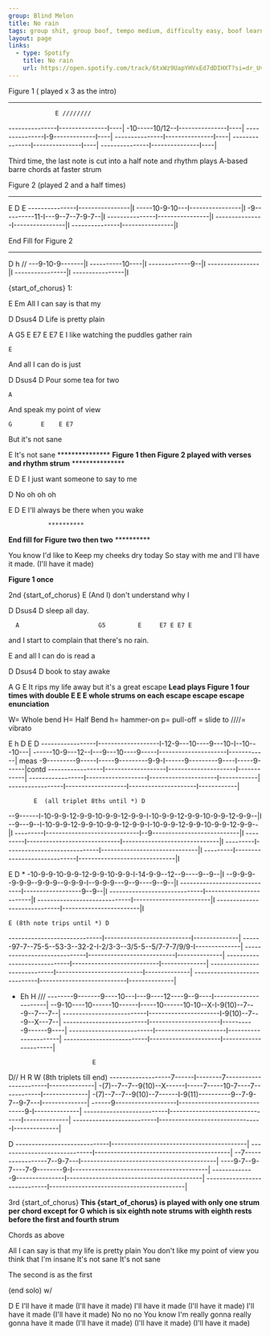 ```yaml
---
group: Blind Melon
title: No rain
tags: group shit, group boof, tempo medium, difficulty easy, boof learnt
layout: page
links: 
  - type: Spotify
    title: No rain
    url: https://open.spotify.com/track/6txWz9UapYHVxEd7dDIHXT?si=dr_Uv1ltSIW0qW_T_d9-Rw
---
```



Figure 1 ( played x 3 as the intro)
*****************************************
                 E ////////
---------------I---------------I----|
-10-----10/12--I---------------I----|
---------------I-9-------------I----|
---------------I---------------I----|
---------------I---------------I----|
---------------I---------------I----|

Third time, the last note is cut into a half note and
rhythm plays A-based barre chords at faster strum

Figure 2 (played 2 and a half times)
******************************
 E           D               E
---------------I----------------|I
-----10-9-10---I----------------|I
-9----------11-I---9--7--7-9-7--|I
---------------I----------------|I
---------------I----------------|I
---------------I----------------|I


End Fill for Figure 2
*********************
 D  h        //
---9-10-9-------|I
----------10----|I
-------------9--|I
----------------|I
----------------|I
----------------|I

{start_of_chorus} 1:

E                       Em
All I can say is that my

D                     Dsus4 D
Life is pretty plain

  A                         G5     E    E7 E E7 E
I like watching the puddles gather rain

    E
And all I can do is just

D                     Dsus4 D
Pour some tea for two

    A
And speak my point of view

    G        E    E E7
But it's not sane

E
It's not sane
                       ***************
**Figure 1 then Figure 2 played with verses and rhythm strum**
                       ***************




E           D          E
I just want someone to say to me

D
No oh oh oh

E             D              E
I'll always be there when you wake

               **********
**End fill for Figure two then two**
               **********

You know I'd like to
Keep my cheeks dry today
So stay with me and I'll have it made.
(I'll have it made)

**Figure 1 once**

2nd {start_of_chorus}
        E
(And I) don't understand why I

D             Dsus4 D
sleep all day.

      A                      G5         E     E7 E E7 E
and I start to complain that there's no rain.

E
and all I can do is read a

D             Dsus4 D
book to stay awake

   A                     G              E
It rips my life away but it's a great escape   **Lead plays Figure 1
                                                  four times with double
E              E             E                     whole strums on each
escape         escape        escape                 enunciation**


W= Whole bend
H= Half Bend
h= hammer-on
p= pull-off
= slide to
////= vibrato

 E      h        D                   E                   D
-----------------I-------------------I-12-9---10----9---10-I--10---10---|
------10-9---12--I---9---10----9-----I---------------------I------------| meas
-9---------9-----I-----9---------9-9-I------9---------9----I-----9------|contd
-----------------I-------------------I---------------------I------------|
-----------------I-------------------I---------------------I------------|
-----------------I-------------------I---------------------I------------|

           E  (all triplet 8ths until *) D
--9------I-10-9-9-12-9-9-10-9-9-12-9-9-I-10-9-9-12-9-9-10-9-9-12-9-9--|I
--9---9--I-10-9-9-12-9-9-10-9-9-12-9-9-I-10-9-9-12-9-9-10-9-9-12-9-9--|I
---------I-----------------------------I--9---------------------------|I
---------I-----------------------------I------------------------------|I
---------I-----------------------------I------------------------------|I
---------I-----------------------------I------------------------------|I

  E                        D           *
-10-9-9-10-9-9-12-9-9-10-9-9-I-14-9-9--12--9----9--9--|I
--9-9-9--9-9-9--9-9-9--9-9-9-I--9-9-9---9--9----9--9--|I
-----------------------------I------------------9--9--|I
-----------------------------I------------------------|I
-----------------------------I------------------------|I
-----------------------------I------------------------|I

    E (8th note trips until *) D
-----------------------------I---------------------------I--------------|
------97-7--75-5--53-3--32-2-I-2/3-3--3/5-5--5/7-7-7/9/9-I--------------|
-----------------------------I---------------------------I--------------|
-----------------------------I---------------------------I--------------|
-----------------------------I---------------------------I--------------|
-----------------------------I---------------------------I--------------|


* Eh                                               H                 ///
--------9-------9----10---I---9----12----9--9----I----------------------|
--9-10----10------10------I-----10------10-10--X-I-9(10)--7---9--7---7--|
--------------------------I----------------------I-9(10)--7---9--X---7--|
--------------------------I----------------------I----------9------9----|
--------------------------I----------------------I----------------------|
--------------------------I----------------------I----------------------|

                          E
 D//      H          R     W (8th triplets till end)
-------------------7------I--------7-----------------------I--------------|
-(7)--7--7--9(10)--X------I-----7-----10-7----7------------I--------------|
-(7)--7--7--9(10)--7------I-9(11)----------9--7-9-7--9-7---I--------------|
------9-------------------I------------------------------9-I--------------|
--------------------------I--------------------------------I--------------|
--------------------------I--------------------------------I--------------|

  D
-----------------------------I------------------------------------------|
-----------------------------I------------------------------------------|
--7-----------------7--9-7---I------------------------------------------|
----9-7--9-7----7-9--------9-I------------------------------------------|
-------------9---------------I------------------------------------------|
-----------------------------I------------------------------------------|


3rd {start_of_chorus}
**This {start_of_chorus} is played with only one strum per chord
  except for G which is six eighth note strums with eighth
  rests before the first and fourth strum**

  Chords as above

All I can say is that my life is pretty plain
You don't like my point of view you think that I'm insane
It's not sane       It's not sane

The second is as the first

(end solo) w/

D                 E
I'll have it made (I'll have it made)
I'll have it made (I'll have it made)
I'll have it made (I'll have it made)
No no no
You know I'm really gonna really gonna
have it made (I'll have it made)
(I'll have it made) (I'll have it made)


